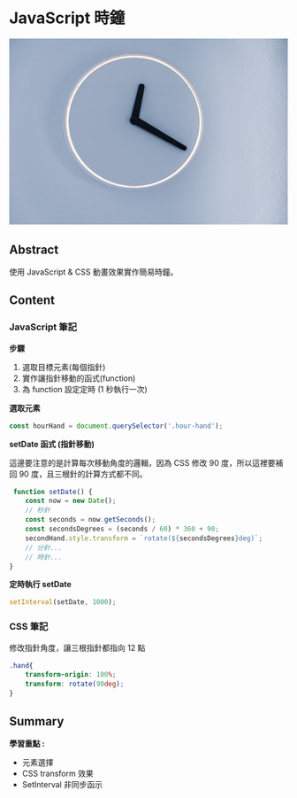 # JavaScript 時鐘

![image](../assets/image/clock.jpg)

## Abstract

使用 JavaScript & CSS 動畫效果實作簡易時鐘。

## Content

### JavaScript 筆記

**步驟**

1. 選取目標元素(每個指針)
2. 實作讓指針移動的函式(function)
3. 為 function 設定定時 (1 秒執行一次)

**選取元素**

```JavaScript
const hourHand = document.querySelector('.hour-hand');
```

**setDate 函式 (指針移動)**

這邊要注意的是計算每次移動角度的邏輯，因為 CSS 修改 90 度，所以這裡要補回 90 度，且三根針的計算方式都不同。

```JavaScript
 function setDate() {
    const now = new Date();
    // 秒針
    const seconds = now.getSeconds();
    const secondsDegrees = (seconds / 60) * 360 + 90;
    secondHand.style.transform = `rotate(${secondsDegrees}deg)`;
    // 分針...
    // 時針...
}
```

**定時執行 setDate**

```JavaScript
setInterval(setDate, 1000);
```

### CSS 筆記

修改指針角度，讓三根指針都指向 12 點

```CSS
.hand{
    transform-origin: 100%;
    transform: rotate(90deg);
}

```

## Summary

**學習重點 :**

- 元素選擇
- CSS transform 效果
- SetInterval 非同步函示
